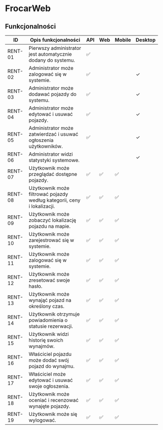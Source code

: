 # FrocarWeb
## Funkcjonalności

| ID        | Opis funkcjonalności                                      | API | Web | Mobile | Desktop |
|-----------|----------------------------------------------------------|-----|-----|--------|---------|
| RENT-01   | Pierwszy administrator jest automatycznie dodany do systemu.  | ✅    |     |        |         |
| RENT-02   | Administrator może zalogować się w systemie.            | ✅    |     |        | ✓       |
| RENT-03   | Administrator może dodawać pojazdy do systemu.          | ✅    |     |        | ✓       |
| RENT-04   | Administrator może edytować i usuwać pojazdy.           | ✅    |     |        | ✓       |
| RENT-05   | Administrator może zatwierdzać i usuwać ogłoszenia użytkowników. | ✅    |     |        | ✓       |
| RENT-06   | Administrator widzi statystyki systemowe.               |    |     |        | ✓       |
| RENT-07   | Użytkownik może przeglądać dostępne pojazdy.            | ✅    | ✅   | ✅     |         |
| RENT-08   | Użytkownik może filtrować pojazdy według kategorii, ceny i lokalizacji. | ✅    | ✅  |  ✅     |         |
| RENT-09   | Użytkownik może zobaczyć lokalizację pojazdu na mapie.  | ✅    | ✅   | ✅      |         |
| RENT-10   | Użytkownik może zarejestrować się w systemie.           | ✅    | ✅   | ✅      |         |
| RENT-11   | Użytkownik może zalogować się w systemie.               | ✅    | ✅   | ✅      |         |
| RENT-12   | Użytkownik może zresetować swoje hasło.                 |✅   |✅  |✅     |         |
| RENT-13   | Użytkownik może wynająć pojazd na określony czas.       | ✅   | ✅   | ✅      |         |
| RENT-14   | Użytkownik otrzymuje powiadomienia o statusie rezerwacji. |✅   |✅  | ✅      |         |
| RENT-15   | Użytkownik widzi historię swoich wynajmów.                 | ✅  | ✅      |   ✅        |
| RENT-16   | Właściciel pojazdu może dodać swój pojazd do wynajmu.   | ✅    | ✅   | ✅      |         |
| RENT-17   | Właściciel może edytować i usuwać swoje ogłoszenia.     | ✅    | ✅   | ✅      |         |
| RENT-18   | Użytkownik może oceniać i recenzować wynajęte pojazdy.  |✅   | ✅  | ✅      |         |
| RENT-19   | Użytkownik może się wylogować.                          |   ✅   | ✅   | ✅      |         |
